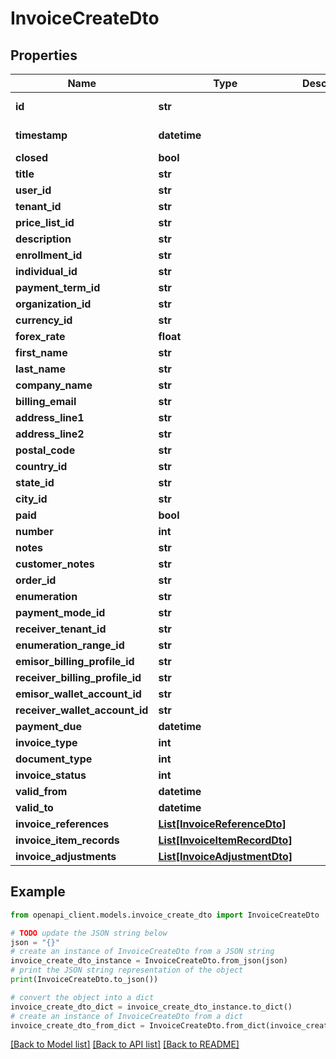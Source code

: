 # InvoiceCreateDto


## Properties

Name | Type | Description | Notes
------------ | ------------- | ------------- | -------------
**id** | **str** |  | [optional] [readonly] 
**timestamp** | **datetime** |  | [optional] [readonly] 
**closed** | **bool** |  | [optional] 
**title** | **str** |  | [optional] 
**user_id** | **str** |  | [optional] 
**tenant_id** | **str** |  | [optional] 
**price_list_id** | **str** |  | [optional] 
**description** | **str** |  | [optional] 
**enrollment_id** | **str** |  | [optional] 
**individual_id** | **str** |  | [optional] 
**payment_term_id** | **str** |  | [optional] 
**organization_id** | **str** |  | [optional] 
**currency_id** | **str** |  | [optional] 
**forex_rate** | **float** |  | [optional] 
**first_name** | **str** |  | [optional] 
**last_name** | **str** |  | [optional] 
**company_name** | **str** |  | [optional] 
**billing_email** | **str** |  | [optional] 
**address_line1** | **str** |  | [optional] 
**address_line2** | **str** |  | [optional] 
**postal_code** | **str** |  | [optional] 
**country_id** | **str** |  | [optional] 
**state_id** | **str** |  | [optional] 
**city_id** | **str** |  | [optional] 
**paid** | **bool** |  | [optional] 
**number** | **int** |  | [optional] 
**notes** | **str** |  | [optional] 
**customer_notes** | **str** |  | [optional] 
**order_id** | **str** |  | [optional] 
**enumeration** | **str** |  | [optional] 
**payment_mode_id** | **str** |  | [optional] 
**receiver_tenant_id** | **str** |  | [optional] 
**enumeration_range_id** | **str** |  | [optional] 
**emisor_billing_profile_id** | **str** |  | [optional] 
**receiver_billing_profile_id** | **str** |  | [optional] 
**emisor_wallet_account_id** | **str** |  | [optional] 
**receiver_wallet_account_id** | **str** |  | [optional] 
**payment_due** | **datetime** |  | [optional] 
**invoice_type** | **int** |  | [optional] 
**document_type** | **int** |  | [optional] 
**invoice_status** | **int** |  | [optional] 
**valid_from** | **datetime** |  | [optional] 
**valid_to** | **datetime** |  | [optional] 
**invoice_references** | [**List[InvoiceReferenceDto]**](InvoiceReferenceDto.md) |  | [optional] 
**invoice_item_records** | [**List[InvoiceItemRecordDto]**](InvoiceItemRecordDto.md) |  | [optional] 
**invoice_adjustments** | [**List[InvoiceAdjustmentDto]**](InvoiceAdjustmentDto.md) |  | [optional] 

## Example

```python
from openapi_client.models.invoice_create_dto import InvoiceCreateDto

# TODO update the JSON string below
json = "{}"
# create an instance of InvoiceCreateDto from a JSON string
invoice_create_dto_instance = InvoiceCreateDto.from_json(json)
# print the JSON string representation of the object
print(InvoiceCreateDto.to_json())

# convert the object into a dict
invoice_create_dto_dict = invoice_create_dto_instance.to_dict()
# create an instance of InvoiceCreateDto from a dict
invoice_create_dto_from_dict = InvoiceCreateDto.from_dict(invoice_create_dto_dict)
```
[[Back to Model list]](../README.md#documentation-for-models) [[Back to API list]](../README.md#documentation-for-api-endpoints) [[Back to README]](../README.md)


